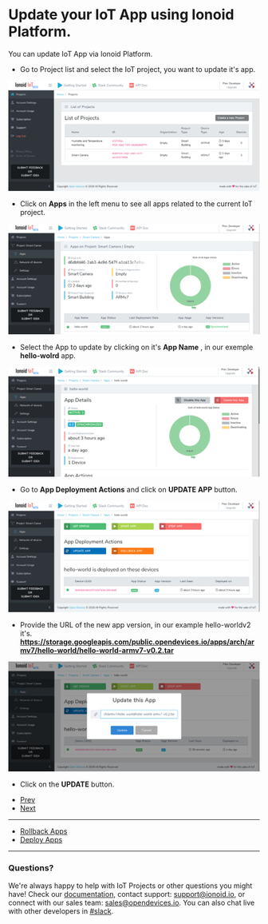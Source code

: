 
# Update your IoT App using Ionoid Platform.

You can update IoT App  via Ionoid Platform.

- Go to Project list and select the IoT project,  you want to update it's app.
 
 ![Project List](ProjectsList.png)
 
- Click on **Apps** in the left menu to see all apps related to the current IoT project.

 ![Apps List](AppsList.png)

- Select the App to update by clicking on it's **App Name** , in our exemple **hello-wolrd** app.

 ![App Details](AppDetails.png)

- Go to **App Deployment Actions** and click on **UPDATE APP** button.

 ![App Actions](AppActions.png)

- Provide the URL of the new app version,  in our example hello-worldv2 it's.
**https://storage.googleapis.com/public.opendevices.io/apps/arch/armv7/hello-world/hello-world-armv7-v0.2.tar**

 ![App Update](AppUpdate.png)

- Click on the **UPDATE** button.

<ul class="pagination">
	<li class="button ">
	  <a class="disabled" href="https://docs.ionoid.io/#/../DeployApp/deployApp">Prev</a>
	</li>

<div class="divider" />

 <li class="button">
	  <a href="https://docs.ionoid.io/#/../RollbackApp/rollbackApp">Next</a>
 </li>
</ul> 


---

<ul class="doclink">                                                                                                                                                                             
  <li><a href="https://docs.ionoid.io/#/../RollbackApp/rollbackApp.md"> Rollback Apps </a></li>                                                                                                                                                          
  <li><a href="https://docs.ionoid.io/#/../DeployApp/deployApp.md"> Deploy Apps </a></li>
</ul>

---



### Questions?
We're always happy to help with IoT Projects or other questions you might have! Check our [documentation](https://docs.ionoid.io/#/), contact support: support@ionoid.io, or connect with our sales team: sales@opendevices.io. You can also chat live with other developers in  [#slack](https://ionoidcommunity.slack.com/join/shared_invite/enQtNTAzMTEwMTc5NDc2LTM2ODgxY2VmYTljNjM2NTNmZmVjYTEzY2Q4NTgyZTljYzI3MzhiZGRlODkzNTE3NTE3ODk5ZmFjNjYzOGRjZTM).
